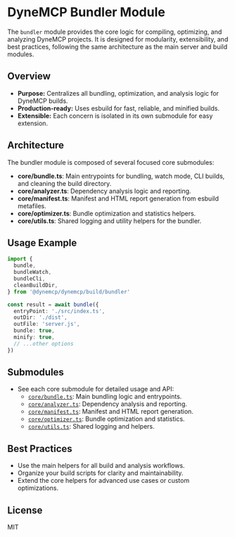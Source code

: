 # DyneMCP Bundler Module

The `bundler` module provides the core logic for compiling, optimizing, and analyzing DyneMCP projects. It is designed for modularity, extensibility, and best practices, following the same architecture as the main server and build modules.

## Overview

- **Purpose:** Centralizes all bundling, optimization, and analysis logic for DyneMCP builds.
- **Production-ready:** Uses esbuild for fast, reliable, and minified builds.
- **Extensible:** Each concern is isolated in its own submodule for easy extension.

## Architecture

The bundler module is composed of several focused core submodules:

- **core/bundle.ts**: Main entrypoints for bundling, watch mode, CLI builds, and cleaning the build directory.
- **core/analyzer.ts**: Dependency analysis logic and reporting.
- **core/manifest.ts**: Manifest and HTML report generation from esbuild metafiles.
- **core/optimizer.ts**: Bundle optimization and statistics helpers.
- **core/utils.ts**: Shared logging and utility helpers for the bundler.

## Usage Example

```ts
import {
  bundle,
  bundleWatch,
  bundleCli,
  cleanBuildDir,
} from '@dynemcp/dynemcp/build/bundler'

const result = await bundle({
  entryPoint: './src/index.ts',
  outDir: './dist',
  outFile: 'server.js',
  bundle: true,
  minify: true,
  // ...other options
})
```

## Submodules

- See each core submodule for detailed usage and API:
  - [`core/bundle.ts`](./core/bundle.ts): Main bundling logic and entrypoints.
  - [`core/analyzer.ts`](./core/analyzer.ts): Dependency analysis and reporting.
  - [`core/manifest.ts`](./core/manifest.ts): Manifest and HTML report generation.
  - [`core/optimizer.ts`](./core/optimizer.ts): Bundle optimization and statistics.
  - [`core/utils.ts`](./core/utils.ts): Shared logging and helpers.

## Best Practices

- Use the main helpers for all build and analysis workflows.
- Organize your build scripts for clarity and maintainability.
- Extend the core helpers for advanced use cases or custom optimizations.

## License

MIT
